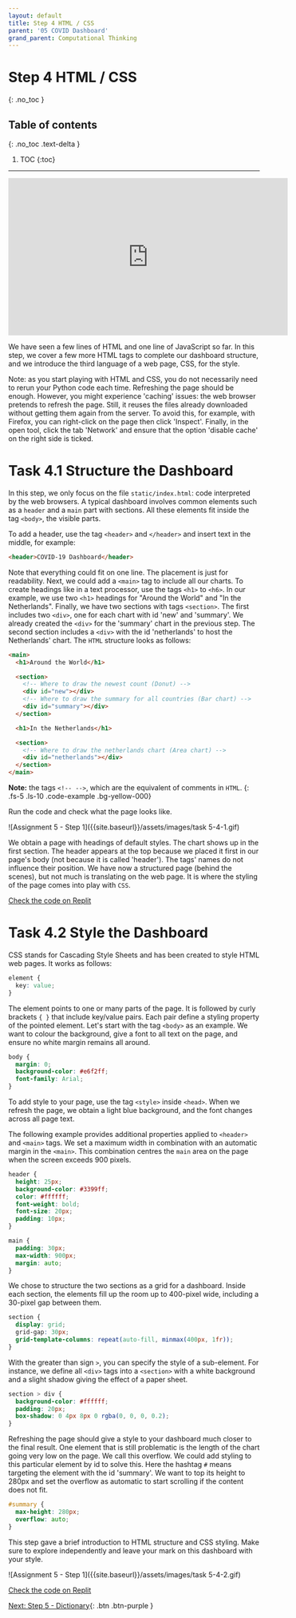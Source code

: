 ```yaml
---
layout: default
title: Step 4 HTML / CSS
parent: '05 COVID Dashboard'
grand_parent: Computational Thinking
---
```


# Step 4 HTML / CSS

{: .no_toc }

## Table of contents

{: .no_toc .text-delta }

1. TOC
{:toc}

---

<div style="text-align:center">
<iframe width="560" height="315" src="https://www.youtube.com/embed/F8hQdtyRQaY" frameborder="0" allow="accelerometer; autoplay; clipboard-write; encrypted-media; gyroscope; picture-in-picture" allowfullscreen></iframe>
</div>

We have seen a few lines of HTML and one line of JavaScript so far. In this step, we cover a few more HTML tags to complete our dashboard structure, and we introduce the third language of a web page, CSS, for the style.

Note: as you start playing with HTML and CSS, you do not necessarily need to rerun your Python code each time. Refreshing the page should be enough. However, you might experience 'caching' issues: the web browser pretends to refresh the page. Still, it reuses the files already downloaded without getting them again from the server. To avoid this, for example, with Firefox, you can right-click on the page then click 'Inspect'. Finally, in the open tool, click the tab 'Network' and ensure that the option 'disable cache' on the right side is ticked.

# Task 4.1 Structure the Dashboard

In this step, we only focus on the file `static/index.html`: code interpreted by the web browsers. A typical dashboard involves common elements such as a `header` and a `main` part with sections. All these elements fit inside the tag `<body>`, the visible parts.

To add a header, use the tag `<header>` and `</header>` and insert text in the middle, for example:

```html
<header>COVID-19 Dashboard</header>
```

Note that everything could fit on one line. The placement is just for readability. Next, we could add a `<main>` tag to include all our charts. To create headings like in a text processor, use the tags `<h1>` to `<h6>`. In our example, we use two `<h1>` headings for "Around the World" and "In the Netherlands". Finally, we have two sections with tags `<section>`. The first includes two `<div>`, one for each chart with id 'new' and 'summary'. We already created the `<div>` for the 'summary' chart in the previous step. The second section includes a `<div>` with the id 'netherlands' to host the Netherlands' chart. The `HTML` structure looks as follows:

```html
<main>
  <h1>Around the World</h1>

  <section>
    <!-- Where to draw the newest count (Donut) -->
    <div id="new"></div>
    <!-- Where to draw the summary for all countries (Bar chart) -->
    <div id="summary"></div>
  </section>

  <h1>In the Netherlands</h1>

  <section>
    <!-- Where to draw the netherlands chart (Area chart) -->
    <div id="netherlands"></div>
  </section>
</main>
```

**Note:** the tags `<!-- -->`, which are the equivalent of comments in `HTML`.
{: .fs-5 .ls-10 .code-example .bg-yellow-000}

Run the code and check what the page looks like. 

![Assignment 5 - Step 1]({{site.baseurl}}/assets/images/task 5-4-1.gif)

We obtain a page with headings of default styles. The chart shows up in the first section. The header appears at the top because we placed it first in our page's body (not because it is called 'header'). The tags' names do not influence their position. We have now a structured page (behind the scenes), but not much is translating on the web page. It is where the styling of the page comes into play with `CSS`.

[Check the code on Replit](https://repl.it/@IO1075/05-covid-dashboard-step4-1)

# Task 4.2 Style the Dashboard

CSS stands for Cascading Style Sheets and has been created to style HTML web pages. It works as follows:

```css
element {
  key: value;
}
```

The element points to one or many parts of the page. It is followed by curly brackets `{ }` that include key/value pairs. Each pair define a styling property of the pointed element. Let's start with the tag `<body>` as an example. We want to colour the background, give a font to all text on the page, and ensure no white margin remains all around.

```css
body {
  margin: 0;
  background-color: #e6f2ff;
  font-family: Arial;
}
```

To add style to your page, use the tag `<style>` inside `<head>`. When we refresh the page, we obtain a light blue background, and the font changes across all page text. 

The following example provides additional properties applied to `<header>` and `<main>` tags. We set a maximum width in combination with an automatic margin in the `<main>`. This combination centres the `main` area on the page when the screen exceeds 900 pixels.

```css
header {
  height: 25px;
  background-color: #3399ff;
  color: #ffffff;
  font-weight: bold;
  font-size: 20px;
  padding: 10px;
}

main {
  padding: 30px;
  max-width: 900px;
  margin: auto;
}
```

We chose to structure the two sections as a grid for a dashboard. Inside each section, the elements fill up the room up to 400-pixel wide, including a 30-pixel gap between them.

```css
section {
  display: grid;
  grid-gap: 30px;
  grid-template-columns: repeat(auto-fill, minmax(400px, 1fr));
}
```

With the greater than sign `>`, you can specify the style of a sub-element. For instance, we define all `<div>` tags into a `<section>` with a white background and a slight shadow giving the effect of a paper sheet.

```css
section > div {
  background-color: #ffffff;
  padding: 20px;
  box-shadow: 0 4px 8px 0 rgba(0, 0, 0, 0.2);
}
```

Refreshing the page should give a style to your dashboard much closer to the final result. One element that is still problematic is the length of the chart going very low on the page. We call this overflow. We could add styling to this particular element by id to solve this. Here the hashtag `#` means targeting the element with the id 'summary'. We want to top its height to 280px and set the overflow as automatic to start scrolling if the content does not fit.

```css
#summary {
  max-height: 280px;
  overflow: auto;
}
```

This step gave a brief introduction to HTML structure and CSS styling. Make sure to explore independently and leave your mark on this dashboard with your style.

![Assignment 5 - Step 1]({{site.baseurl}}/assets/images/task 5-4-2.gif)

[Check the code on Replit](https://repl.it/@IO1075/05-covid-dashboard-step4-2)

[Next: Step 5 - Dictionary]({{site.baseurl}}/assignments/05-covid-dashboard/step5-dictionary){: .btn .btn-purple }
